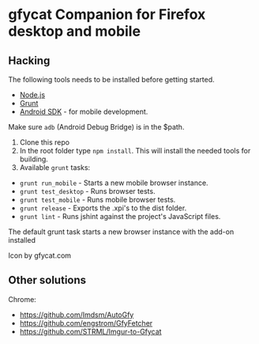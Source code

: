 gfycat Companion for Firefox desktop and mobile
===

Hacking
---

The following tools needs to be installed before getting started.

* [Node.js](http://nodejs.org/)
* [Grunt](http://gruntjs.com/)
* [Android SDK](http://developer.android.com/sdk/index.html) - for mobile development.

Make sure ```adb``` (Android Debug Bridge) is in the $path.

1. Clone this repo
2. In the root folder type ```npm install```. This will install the needed tools for building.
3. Available ```grunt``` tasks:
  * ```grunt run_mobile``` - Starts a new mobile browser instance.
  * ```grunt test_desktop``` - Runs browser tests.
  * ```grunt test_mobile``` - Runs mobile browser tests.
  * ```grunt release``` - Exports the .xpi's to the dist folder.
  * ```grunt lint``` - Runs jshint against the project's JavaScript files.

The default grunt task starts a new browser instance with the add-on installed

Icon by gfycat.com

Other solutions
---

Chrome:
* https://github.com/Imdsm/AutoGfy
* https://github.com/engstrom/GfyFetcher
* https://github.com/STRML/Imgur-to-Gfycat